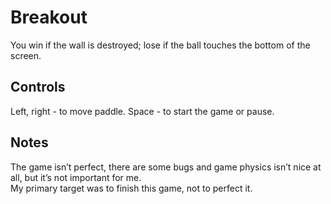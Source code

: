 ﻿Breakout
======================
You win if the wall is destroyed; lose if the ball touches the bottom of the screen. 

Controls
-----------
Left, right - to move paddle. Space - to start the game or pause.

Notes
-------------
The game isn’t perfect, there are some bugs and game physics isn’t nice at all, but it’s not important for me. 
<br>My primary target was to finish this game, not to perfect it.
